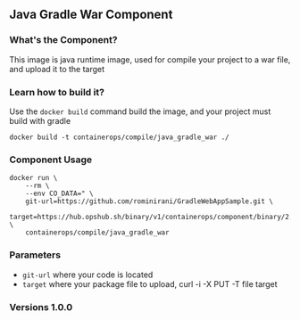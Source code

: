 ## Java Gradle War Component

### What's the Component?

This image is java runtime image, used for compile your project to a war file, and upload it to the target

### Learn how to build it?

Use the `docker build` command build the image, and your project must build with gradle

```
docker build -t containerops/compile/java_gradle_war ./
```
### Component Usage
```
docker run \
    --rm \
    --env CO_DATA=" \
    git-url=https://github.com/rominirani/GradleWebAppSample.git \
    target=https://hub.opshub.sh/binary/v1/containerops/component/binary/2.2.4/web.war" \
    containerops/compile/java_gradle_war
```

### Parameters 
- `git-url` where your code is located
- `target`  where your package file to upload, curl -i -X PUT -T file target
### Versions 1.0.0



